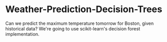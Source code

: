 # Weather-Prediction-Decision-Trees


Can we predict the maximum temperature tomorrow for Boston, given historical data? We're going to use scikit-learn's decision forest implementation.
